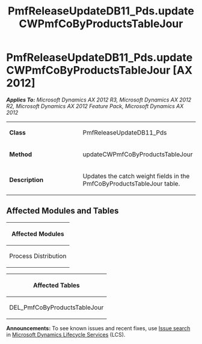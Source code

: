 ﻿---
title: PmfReleaseUpdateDB11_Pds.updateCWPmfCoByProductsTableJour
TOCTitle: PmfReleaseUpdateDB11_Pds.updateCWPmfCoByProductsTableJour
ms:assetid: 7c83b869-4d07-c15f-8a14-e4ec279e541f
ms:mtpsurl: https://msdn.microsoft.com/en-us/library/JJ719481(v=AX.60)
ms:contentKeyID: 49709271
ms.date: 05/18/2015
mtps_version: v=AX.60
---

# PmfReleaseUpdateDB11\_Pds.updateCWPmfCoByProductsTableJour [AX 2012]


_**Applies To:** Microsoft Dynamics AX 2012 R3, Microsoft Dynamics AX 2012 R2, Microsoft Dynamics AX 2012 Feature Pack, Microsoft Dynamics AX 2012_

<table>
<colgroup>
<col style="width: 50%" />
<col style="width: 50%" />
</colgroup>
<tbody>
<tr class="odd">
<td><p><strong>Class</strong></p></td>
<td><p>PmfReleaseUpdateDB11_Pds</p></td>
</tr>
<tr class="even">
<td><p><strong>Method</strong></p></td>
<td><p>updateCWPmfCoByProductsTableJour</p></td>
</tr>
<tr class="odd">
<td><p><strong>Description</strong></p></td>
<td><p>Updates the catch weight fields in the PmfCoByProductsTableJour table.</p></td>
</tr>
</tbody>
</table>


## Affected Modules and Tables

<table>
<colgroup>
<col style="width: 100%" />
</colgroup>
<thead>
<tr class="header">
<th><p>Affected Modules</p></th>
</tr>
</thead>
<tbody>
<tr class="odd">
<td><p>Process Distribution</p></td>
</tr>
</tbody>
</table>


<table>
<colgroup>
<col style="width: 100%" />
</colgroup>
<thead>
<tr class="header">
<th><p>Affected Tables</p></th>
</tr>
</thead>
<tbody>
<tr class="odd">
<td><p>DEL_PmfCoByProductsTableJour</p></td>
</tr>
</tbody>
</table>

  
**Announcements:** To see known issues and recent fixes, use [Issue search](http://go.microsoft.com/fwlink/?linkid=389258) in [Microsoft Dynamics Lifecycle Services](http://go.microsoft.com/fwlink/?linkid=306505) (LCS).

